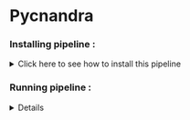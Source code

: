 # Pycnandra



### Installing pipeline :


<details>
  <summary>Click here to see how to install this pipeline</summary>

First, open your terminal. Then, run these two command lines :

    pwd
    /scratch_vol1/fungi

    cd -place_in_your_local_computer
    git clone https://github.com/PLStenger/Pycnandra.git

</details> 



### Running pipeline :

<details>
  
    time nohup bash 00_quality_check_by_FastQC.sh &> 00_quality_check_by_FastQC.out
    >real	15m57,102s
    >user	25m7,809s
    >sys	1m18,931s
  
    time nohup bash 01_pooling_sequences.sh &> 01_pooling_sequences.out
    >real	0m2,227s
    >user	0m0,139s
    >sys	0m2,081s
  
    time nohup bash 02_trimmomatic_q30.sh &> 02_trimmomatic_q30.out
    >real	14m42,465s
    >user	112m16,534s
    >sys	4m31,750s

    time nohup bash 03_cleaned_data_quality_check_by_FastQC.sh &> 03_cleaned_data_quality_check_by_FastQC.out

    time nohup bash 04_qiime2_import_PE.sh &> 04_qiime2_import_PE.out

  
</details> 
